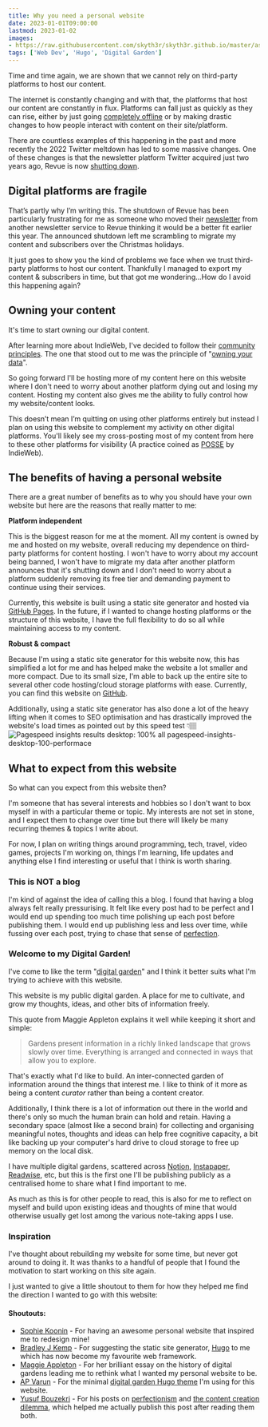 ```yaml
---
title: Why you need a personal website
date: 2023-01-01T09:00:00
lastmod: 2023-01-02
images: 
- https://raw.githubusercontent.com/skyth3r/skyth3r.github.io/master/assets/article-images/personal-website-header.png
tags: ['Web Dev', 'Hugo', 'Digital Garden']
---
```


Time and time again, we are shown that we cannot rely on third-party platforms to host our content.

The internet is constantly changing and with that, the platforms that host our content are constantly in flux. Platforms can fall just as quickly as they can rise, either by just going [completely offline](https://indieweb.org/site-deaths) or by making drastic changes to how people interact with content on their site/platform. 

There are countless examples of this happening in the past and more recently the 2022 Twitter meltdown has led to some massive changes. One of these changes is that the newsletter platform Twitter acquired just two years ago, Revue is now [shutting down](https://www.theverge.com/2022/12/14/23509254/twitter-revue-shutdown-newsletter-data-deletion).

## Digital platforms are fragile
That’s partly why I’m writing this. The shutdown of Revue has been particularly frustrating for me as someone who moved their [newsletter](https://akashandmoney.com/) from another newsletter service to Revue thinking it would be a better fit earlier this year. The announced shutdown left me scrambling to migrate my content and subscribers over the Christmas holidays.

It just goes to show you the kind of problems we face when we trust third-party platforms to host our content. Thankfully I managed to export my content & subscribers in time, but that got me wondering...How do I avoid this happening again?

## Owning your content
It's time to start owning our digital content. 

After learning more about IndieWeb, I've decided to follow their [community principles](https://indieweb.org/principles). The one that stood out to me was the principle of "[owning your data](https://indieweb.org/own_your_data)". 

So going forward I'll be hosting more of my content here on this website where I don't need to worry about another platform dying out and losing my content. Hosting my content also gives me the ability to fully control how my website/content looks.

This doesn’t mean I’m quitting on using other platforms entirely but instead I plan on using this website to complement my activity on other digital platforms. You'll likely see my cross-posting most of my content from here to these other platforms for visibility (A practice coined as [POSSE](https://indieweb.org/POSSE) by IndieWeb). 

## The benefits of having a personal website
There are a great number of benefits as to why you should have your own website but here are the reasons that really matter to me:

**Platform independent**

This is the biggest reason for me at the moment. All my content is owned by me and hosted on my website, overall reducing my dependence on third-party platforms for content hosting. I won't have to worry about my account being banned, I won't have to migrate my data after another platform announces that it's shutting down and I don't need to worry about a platform suddenly removing its free tier and demanding payment to continue using their services. 

Currently, this website is built using a static site generator and hosted via [GitHub Pages](https://pages.github.com/). In the future, if I wanted to change hosting platforms or the structure of this website, I have the full flexibility to do so all while maintaining access to my content.

**Robust & compact**

Because I'm using a static site generator for this website now, this has simplified a lot for me and has helped make the website a lot smaller and more compact. Due to its small size, I'm able to back up the entire site to several other code hosting/cloud storage platforms with ease. Currently, you can find this website on [GitHub](https://github.com/Skyth3r/Skyth3r.github.io). 

Additionally, using a static site generator has also done a lot of the heavy lifting when it comes to SEO optimisation and has drastically improved the website's load times as pointed out by this speed test 👇🏽
![Pagespeed insights results desktop: 100% all pagespeed-insights-desktop-100-performace](https://i.imgur.com/GWgfRzM.png)

## What to expect from this website

So what can you expect from this website then?

I'm someone that has several interests and hobbies so I don't want to box myself in with a particular theme or topic. My interests are not set in stone, and I expect them to change over time but there will likely be many recurring themes & topics I write about.

For now, I plan on writing things around programming, tech, travel, video games, projects I'm working on, things I'm learning, life updates and anything else I find interesting or useful that I think is worth sharing.

### This is NOT a blog

I'm kind of against the idea of calling this a blog. I found that having a blog always felt really pressurising. It felt like every post had to be perfect and I would end up spending too much time polishing up each post before publishing them. I would end up publishing less and less over time, while fussing over each post, trying to chase that sense of [perfection](https://www.yusuf.fyi/posts/perfectionism).

### Welcome to my Digital Garden!

I've come to like the term "[digital garden](https://maggieappleton.com/garden-history)" and I think it better suits what I'm trying to achieve with this website. 

This website is my public digital garden. A place for me to cultivate, and grow my thoughts, ideas, and other bits of information freely. 

This quote from Maggie Appleton explains it well while keeping it short and simple:
> Gardens present information in a richly linked landscape that grows slowly over time. Everything is arranged and connected in ways that allow you to explore.

That's exactly what I'd like to build. An inter-connected garden of information around the things that interest me. I like to think of it more as being a content _curator_ rather than being a content creator. 

Additionally, I think there is a lot of information out there in the world and there's only so much the human brain can hold and retain. Having a secondary space (almost like a second brain) for collecting and organising meaningful notes, thoughts and ideas can help free cognitive capacity, a bit like backing up your computer's hard drive to cloud storage to free up memory on the local disk.

I have multiple digital gardens, scattered across [Notion](https://www.notion.so/), [Instapaper](https://www.instapaper.com/), [Readwise](https://readwise.io/i/akash56), etc, but this is the first one I'll be publishing publicly as a centralised home to share what I find important to me. 

As much as this is for other people to read, this is also for me to reflect on myself and build upon existing ideas and thoughts of mine that would otherwise usually get lost among the various note-taking apps I use. 

### Inspiration

I've thought about rebuilding my website for some time, but never got around to doing it. It was thanks to a handful of people that I found the motivation to start working on this site again.

I just wanted to give a little shoutout to them for how they helped me find the direction I wanted to go with this website:

#### Shoutouts:

* [Sophie Koonin](https://localghost.dev/) - For having an awesome personal website that inspired me to redesign mine!
* [Bradley J Kemp](https://bradleyjkemp.dev/) - For suggesting the static site generator, [Hugo](https://gohugo.io/) to me which has now become my favourite web framework.
* [Maggie Appleton](https://maggieappleton.com/) - For her brilliant essay on the history of digital gardens leading me to rethink what I wanted my personal website to be.
* [AP Varun](https://apvarun.com/) - For the minimal [digital garden Hugo theme](https://github.com/apvarun/digital-garden-hugo-theme) I'm using for this website.
* [Yusuf Bouzekri](https://www.yusuf.fyi/) - For his posts on [perfectionism](https://www.yusuf.fyi/posts/perfectionism) and [the content creation dilemma](https://www.yusuf.fyi/posts/the-content-creation-dilemma), which helped me actually publish this post after reading them both.
